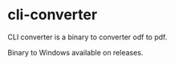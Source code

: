 # cli-converter

CLI converter is a binary to converter odf to pdf.

Binary to Windows available on releases.
